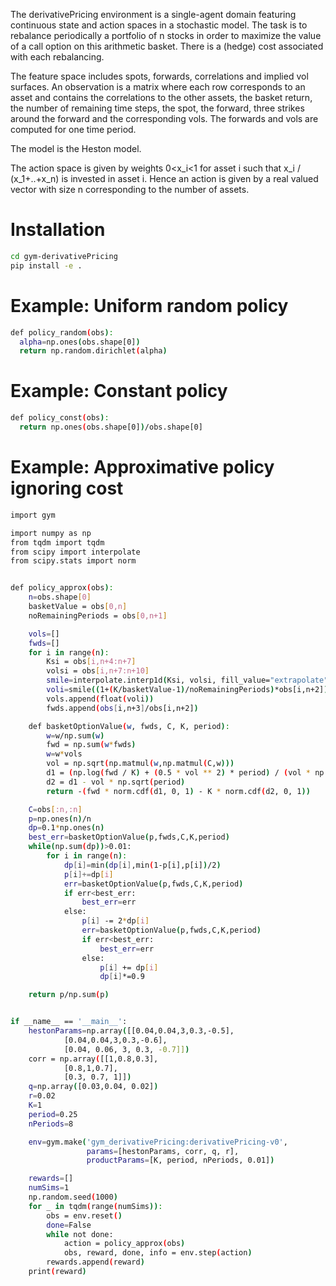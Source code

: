 The derivativePricing environment is a single-agent
domain featuring continuous state and action spaces in a stochastic model. The task is to rebalance periodically a portfolio of n stocks in order to maximize the value of a call option on this arithmetic basket. There is a (hedge) cost associated with each rebalancing.

The feature space includes spots, forwards, correlations and implied vol surfaces. An observation is a matrix where each row corresponds to an asset and contains the correlations to the other assets, the basket return, the number of remaining time steps, the spot, the forward, three strikes around the forward and the corresponding vols. The forwards and vols are computed for one time period.

The model is the Heston model.

The action space is given by weights 0<x_i<1 for asset i such that x_i / (x_1+..+x_n) is invested in asset i. Hence an action is given by a real valued vector with size n corresponding to the number of assets.

# Installation

```bash
cd gym-derivativePricing
pip install -e .
```

# Example: Uniform random policy

```bash
def policy_random(obs):
  alpha=np.ones(obs.shape[0])
  return np.random.dirichlet(alpha)
```

# Example: Constant policy

```bash
def policy_const(obs):
  return np.ones(obs.shape[0])/obs.shape[0]
```

# Example: Approximative policy ignoring cost

```bash
import gym

import numpy as np
from tqdm import tqdm
from scipy import interpolate
from scipy.stats import norm


def policy_approx(obs):
    n=obs.shape[0]
    basketValue = obs[0,n]
    noRemainingPeriods = obs[0,n+1]

    vols=[]
    fwds=[]
    for i in range(n):
        Ksi = obs[i,n+4:n+7]
        volsi = obs[i,n+7:n+10]
        smile=interpolate.interp1d(Ksi, volsi, fill_value="extrapolate")
        voli=smile((1+(K/basketValue-1)/noRemainingPeriods)*obs[i,n+2])
        vols.append(float(voli))
        fwds.append(obs[i,n+3]/obs[i,n+2])

    def basketOptionValue(w, fwds, C, K, period):
        w=w/np.sum(w)
        fwd = np.sum(w*fwds)
        w=w*vols
        vol = np.sqrt(np.matmul(w,np.matmul(C,w)))
        d1 = (np.log(fwd / K) + (0.5 * vol ** 2) * period) / (vol * np.sqrt(period))
        d2 = d1 - vol * np.sqrt(period)
        return -(fwd * norm.cdf(d1, 0, 1) - K * norm.cdf(d2, 0, 1))

    C=obs[:n,:n]
    p=np.ones(n)/n
    dp=0.1*np.ones(n)
    best_err=basketOptionValue(p,fwds,C,K,period)
    while(np.sum(dp))>0.01:
        for i in range(n):
            dp[i]=min(dp[i],min(1-p[i],p[i])/2)
            p[i]+=dp[i]
            err=basketOptionValue(p,fwds,C,K,period)
            if err<best_err:
                best_err=err
            else:
                p[i] -= 2*dp[i]
                err=basketOptionValue(p,fwds,C,K,period)
                if err<best_err:
                    best_err=err
                else:
                    p[i] += dp[i]
                    dp[i]*=0.9

    return p/np.sum(p)


if __name__ == '__main__':
    hestonParams=np.array([[0.04,0.04,3,0.3,-0.5],
            [0.04,0.04,3,0.3,-0.6],
            [0.04, 0.06, 3, 0.3, -0.7]])
    corr = np.array([[1,0.8,0.3],
            [0.8,1,0.7],
            [0.3, 0.7, 1]])
    q=np.array([0.03,0.04, 0.02])
    r=0.02
    K=1
    period=0.25
    nPeriods=8

    env=gym.make('gym_derivativePricing:derivativePricing-v0',
                 params=[hestonParams, corr, q, r],
                 productParams=[K, period, nPeriods, 0.01])

    rewards=[]
    numSims=1
    np.random.seed(1000)
    for _ in tqdm(range(numSims)):
        obs = env.reset()
        done=False
        while not done:
            action = policy_approx(obs)
            obs, reward, done, info = env.step(action)
        rewards.append(reward)
    print(reward)
```
